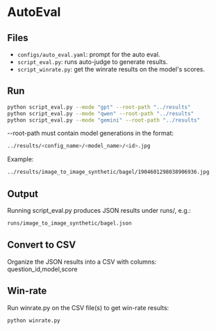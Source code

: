 # AutoEval

## Files
- `configs/auto_eval.yaml`: prompt for the auto eval.
- `script_eval.py`: runs auto-judge to generate results.
- `script_winrate.py`: get the winrate results on the model's scores.

## Run
```bash
python script_eval.py --mode "gpt" --root-path "../results"
python script_eval.py --mode "qwen" --root-path "../results"
python script_eval.py --mode "gemini" --root-path "../results"
```

--root-path must contain model generations in the format:
```bash
../results/<config_name>/<model_name>/<id>.jpg
```
Example:
```bash
../results/image_to_image_synthetic/bagel/1904601298038906936.jpg
```

## Output
Running script_eval.py produces JSON results under runs/, e.g.:
```bash
runs/image_to_image_synthetic/bagel.json
```

## Convert to CSV
Organize the JSON results into a CSV with columns:
question_id,model,score

## Win-rate
Run winrate.py on the CSV file(s) to get win-rate results:
```bash
python winrate.py
```